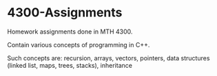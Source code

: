 # 4300-Assignments

Homework assignments done in MTH 4300.

Contain various concepts of programming in C++.

Such concepts are:
recursion,
arrays,
vectors,
pointers,
data structures (linked list, maps, trees, stacks),
inheritance 
